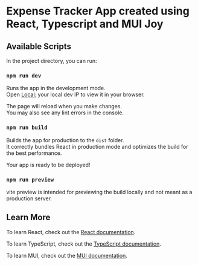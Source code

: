 # Expense Tracker App created using React, Typescript and MUI Joy
## Available Scripts

In the project directory, you can run:

### `npm run dev`

Runs the app in the development mode.\
Open [Local:](http://000.0.0.0:0000) your local dev IP to view it in your browser.

The page will reload when you make changes.\
You may also see any lint errors in the console.
### `npm run build`

Builds the app for production to the `dist` folder.\
It correctly bundles React in production mode and optimizes the build for the best performance.

Your app is ready to be deployed!

### `npm run preview`

vite preview is intended for previewing the build locally and not meant as a production server.

## Learn More

To learn React, check out the [React documentation](https://reactjs.org/).

To learn TypeScript, check out the [TypeScript documentation](https://www.typescriptlang.org/).

To learn MUI, check out the [MUI documentation](https://mui.com/).